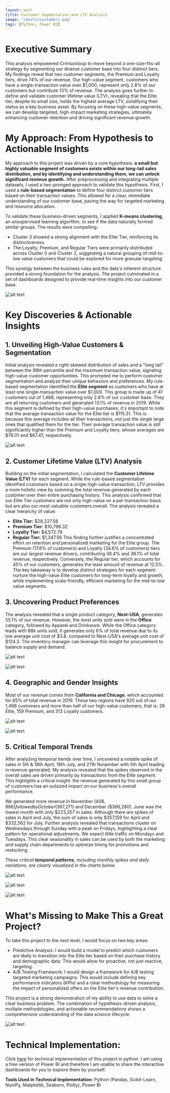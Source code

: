 ```yaml
---
layout: post
title: Customer Segmentation and LTV Analysis
image: "/posts/customers.png"
tags: [Python, Power BI]
---
```

# Executive Summary

This analysis empowered Crimsonloop to move beyond a one-size-fits-all strategy by segmenting our diverse customer base into four distinct tiers. My findings reveal that two customer segments, the Premium and Loyalty tiers, drive 74% of our revenue. Our high-value segment, customers who have a single-transaction value over $1,000, represent only 2.8% of our customers but contribute 13% of revenue. The analysis goes further to define and validate customer lifetime value (LTV), revealing that the Elite tier, despite its small size, holds the highest average LTV, solidifying their status as a key business asset. By focusing on these high-value segments, we can develop targeted, high-impact marketing strategies, ultimately enhancing customer retention and driving significant revenue growth.


# My Approach: From Hypothesis to Actionable Insights

My approach to this project was driven by a core hypothesis: **a small but highly valuable segment of customers exists within our long-tail sales distribution, and by identifying and understanding them, we can unlock significant revenue growth.**
After preprocessing and integrating multiple datasets, I used a two-pronged approach to validate this hypothesis. First, I used a **rule-based segmentation** to define four distinct customer tiers based on their transaction values. This allowed for a clear, immediate understanding of our customer base, paving the way for targeted marketing and resource allocation.

To validate these business-driven segments, I applied **K-means clustering**, an unsupervised learning algorithm, to see if the data naturally formed similar groups. The results were compelling:
- Cluster 3 showed a strong alignment with the Elite Tier, reinforcing its distinctiveness.
- The Loyalty, Premium, and Regular Tiers were primarily distributed across Cluster 0 and Cluster 2, suggesting a natural grouping of mid-to-low value customers that could be explored for more granular targeting.

This synergy between the business rules and the data's inherent structure provided a strong foundation for the analysis. The project culminated in a set of dashboards designed to provide real-time insights into our customer base.

![alt text](/img/Kmeans_clusters.png "scatter plot")


# Key Discoveries & Actionable Insights

## 1. Unveiling High-Value Customers & Segmentation

Initial analysis revealed a right-skewed distribution of sales and a "long tail" between the 99th percentile and the maximum transaction value, signaling high-value customer opportunities. This prompted me to perform customer segmentation and analyze their unique behaviors and preferences.
My rule-based segmentation identified the **Elite segment** as customers who have at least one single-transaction value over $1,000. This group is made up of 41 customers out of 1,468, representing only 2.8% of our customer base. They are all returning customers and generated 13.1% of revenue in 2019.
While this segment is defined by their high-value purchases, it's important to note that the average transaction value for the Elite tier is $115.31. This is because this average includes all their transactions, not just the single large ones that qualified them for the tier. Their average transaction value is still significantly higher than the Premium and Loyalty tiers, whose averages are $78.01 and $67.47, respectively.

![alt text](/img/sales_insights.png "dashboard")


## 2. Customer Lifetime Value (LTV) Analysis

Building on the initial segmentation, I calculated the **Customer Lifetime Value (LTV)** for each segment. While the rule-based segmentation identified customers based on a single high-value transaction, LTV provides a more holistic view by summing the total revenue generated by each customer over their entire purchasing history. This analysis confirmed that our Elite Tier customers are not only high-value on a per-transaction basis but are also our most valuable customers overall.
The analysis revealed a clear hierarchy of value:
   -	**Elite Tier:** $28,227.58
   -	**Premium Tier:** $10,796.32
   -	**Loyalty Tier:** $4,572.79
   -	**Regular Tier:** $1,347.56
This finding further justifies a concentrated effort on retention and personalized marketing for the Elite group. The Premium (17.6% of customers) and Loyalty (34.6% of customers) tiers are our largest revenue drivers, contributing 36.4% and 38.1% of total revenue, respectively. Conversely, the Regular tier, which accounts for 45% of our customers, generates the least amount of revenue at 12.5%. The key takeaway is to develop distinct strategies for each segment: nurture the high-value Elite customers for long-term loyalty and growth, while implementing scale-friendly, efficient marketing for the mid-to-low value segments.

## 3. Uncovering Product Preferences

The analysis revealed that a single product category, **Nest-USA**, generates 55.1% of our revenue. However, the most units sold were in the **Office** category, followed by Apparel and Drinkware. While the Office category leads with 88k units sold, it generates only 6% of total revenue due to its low average unit cost of $3.8, compared to Nest-USA's average unit cost of $124.3. The inventory manager can leverage this insight for procurement to balance supply and demand.

![alt text](/img/category_insights.png "dashboard")

![alt text](/img/revenue_percent_cat.png "bar graph")


## 4. Geographic and Gender Insights

Most of our revenue comes from **California and Chicago**, which accounted for 65% of total revenue in 2019. These two regions have 920 out of our 1,468 customers and more than half of our high-value customers, that is; 28 Elite, 159 Premium, and 313 Loyalty customers.

![alt text](/img/location_insights.png "dashboard")

![alt text](/img/geographic.png "dashboard")


## 5. Critical Temporal Trends

After analyzing temporal trends over time, I uncovered a notable spike of sales in 5th & 18th April, 18th July, and 27th November with 5th April leading in revenue generated. My analysis revealed that the spikes observed in the overall sales are driven primarily by transactions from the Elite segment. This highlights a critical insight: the revenue generated by this small group of customers has an outsized impact on our business's overall performance. 

We generated more revenue in November ($406,866) followed by October ($367,271) and December ($366,280). June was the lowest month with only $223,357 in sales. Although there are spikes of sales in April and July, the sum of sales is only $357,159 for April and $332,562 for July. Further analysis revealed that transactions cluster on Wednesdays through Sunday with a peak on Fridays, highlighting a clear pattern for operational adjustments. We expect little traffic on Mondays and Tuesdays. This clear seasonality in sales can be used by both the marketing and supply chain departments to optimize timing for promotions and restocking.

*These critical **temporal patterns**, including monthly spikes and daily variations, are clearly visualized in the charts below.*

![alt text](/img/all_sales_overtime.png "Line Graph")

![alt text](/img/all_trans_dayofweek.png "Line Graph")

![alt text](/img/trends_over_timer.png "Line Graph")


# What's Missing to Make This a Great Project?

To take this project to the next level, I would focus on two key areas:
- Predictive Analysis: I would build a model to predict which customers are likely to transition into the Elite tier based on their purchase history and demographic data. This would allow for proactive, not just reactive, targeting.
- A/B Testing Framework: I would design a framework for A/B testing targeted marketing campaigns. This would include defining key performance indicators (KPIs) and a clear methodology for measuring the impact of personalized offers on the Elite tier's revenue contribution.

This project is a strong demonstration of my ability to use data to solve a clear business problem. The combination of hypothesis-driven analysis, multiple methodologies, and actionable recommendations shows a comprehensive understanding of the data science lifecycle.


![alt text](/img/transactions_by_dayofweek.png "Line Graph")





# Technical Implementation:

Click [here]() for technical implementation of this project in python. I am using a free version of Power BI and therefore I am unable to share the interactive dashboards for you to explore them by yourself.

**Tools Used in Technical Implementation:** Python (Pandas, Scikit-Learn, NumPy, Matplotlib, Seaborn, Plotly), Power BI
